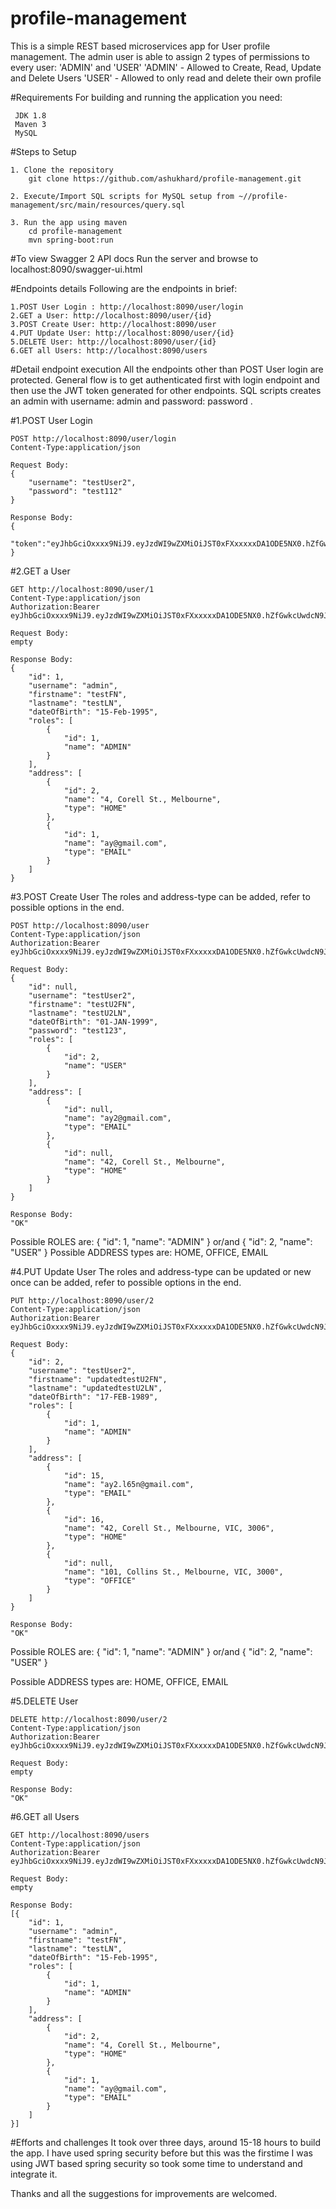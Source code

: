 # profile-management

This is a simple REST based microservices app for User profile management. 
	 The admin user is able to assign 2 types of permissions to every user: 'ADMIN' and 'USER'
	 'ADMIN' - Allowed to Create, Read, Update and Delete Users
	 'USER' - Allowed to only read and delete their own profile

#Requirements
	For building and running the application you need:

	 JDK 1.8
	 Maven 3
	 MySQL

#Steps to Setup

	1. Clone the repository
		git clone https://github.com/ashukhard/profile-management.git
	
	2. Execute/Import SQL scripts for MySQL setup from ~//profile-management/src/main/resources/query.sql
	
	3. Run the app using maven
		cd profile-management
		mvn spring-boot:run

#To view Swagger 2 API docs
	Run the server and browse to localhost:8090/swagger-ui.html

#Endpoints details
Following are the endpoints in brief:
	
	1.POST User Login : http://localhost:8090/user/login
	2.GET a User: http://localhost:8090/user/{id}
	3.POST Create User: http://localhost:8090/user
	4.PUT Update User: http://localhost:8090/user/{id}
	5.DELETE User: http://localhost:8090/user/{id}
	6.GET all Users: http://localhost:8090/users

#Detail endpoint execution
All the endpoints other than POST User login are protected. General flow is to get authenticated first with login endpoint and
then use the JWT token generated for other endpoints. SQL scripts creates an admin with username: admin and password: password .

#1.POST User Login

	POST http://localhost:8090/user/login
	Content-Type:application/json
	
	Request Body:
	{
    	"username": "testUser2",
    	"password": "test112"
	}
	
	Response Body:
	{
		"token":"eyJhbGciOxxxx9NiJ9.eyJzdWI9wZXMiOiJST0xFXxxxxxDA1ODE5NX0.hZfGwkcUwdcN9JxxxxxwNcyHaPk"
	}

#2.GET a User

	GET http://localhost:8090/user/1
	Content-Type:application/json
	Authorization:Bearer eyJhbGciOxxxx9NiJ9.eyJzdWI9wZXMiOiJST0xFXxxxxxDA1ODE5NX0.hZfGwkcUwdcN9JxxxxxwNcyHaPk
	
	Request Body:
	empty
	
	Response Body:
	{
	    "id": 1,
	    "username": "admin",
	    "firstname": "testFN",
	    "lastname": "testLN",
	    "dateOfBirth": "15-Feb-1995",
	    "roles": [
	        {
	            "id": 1,
	            "name": "ADMIN"
	        }
	    ],
	    "address": [
	        {
	            "id": 2,
	            "name": "4, Corell St., Melbourne",
	            "type": "HOME"
	        },
	        {
	            "id": 1,
	            "name": "ay@gmail.com",
	            "type": "EMAIL"
	        }
	    ]
	}
	
#3.POST Create User
The roles and address-type can be added, refer to possible options in the end.

	POST http://localhost:8090/user
	Content-Type:application/json
	Authorization:Bearer eyJhbGciOxxxx9NiJ9.eyJzdWI9wZXMiOiJST0xFXxxxxxDA1ODE5NX0.hZfGwkcUwdcN9JxxxxxwNcyHaPk
	
	Request Body:
	{
	    "id": null,
	    "username": "testUser2",
	    "firstname": "testU2FN",
	    "lastname": "testU2LN",
	    "dateOfBirth": "01-JAN-1999",
	    "password": "test123",
	    "roles": [
	        {
	            "id": 2,
	            "name": "USER"
	        }
	    ],
	    "address": [
	        {
	            "id": null,
	            "name": "ay2@gmail.com",
	            "type": "EMAIL"
	        },
	        {
	            "id": null,
	            "name": "42, Corell St., Melbourne",
	            "type": "HOME"
	        }
	    ]
	}
	
	Response Body:
	"OK"
Possible ROLES are:
{
    "id": 1,
    "name": "ADMIN"
}
or/and
{
    "id": 2,
    "name": "USER"
} 
Possible ADDRESS types are:
HOME, OFFICE, EMAIL

#4.PUT Update User
The roles and address-type can be updated or new once can be added, refer to possible options in the end.

	PUT http://localhost:8090/user/2
	Content-Type:application/json
	Authorization:Bearer eyJhbGciOxxxx9NiJ9.eyJzdWI9wZXMiOiJST0xFXxxxxxDA1ODE5NX0.hZfGwkcUwdcN9JxxxxxwNcyHaPk
	
	Request Body:
	{
	    "id": 2,
	    "username": "testUser2",
	    "firstname": "updatedtestU2FN",
	    "lastname": "updatedtestU2LN",
	    "dateOfBirth": "17-FEB-1989",
	    "roles": [
	        {
	            "id": 1,
	            "name": "ADMIN"
	        }
	    ],
	    "address": [
	        {
	            "id": 15,
	            "name": "ay2.l65n@gmail.com",
	            "type": "EMAIL"
	        },
	        {
	            "id": 16,
	            "name": "42, Corell St., Melbourne, VIC, 3006",
	            "type": "HOME"
	        },
	        {
	            "id": null,
	            "name": "101, Collins St., Melbourne, VIC, 3000",
	            "type": "OFFICE"
	        }
	    ]
	}
	
	Response Body:
	"OK"

Possible ROLES are:
{
    "id": 1,
    "name": "ADMIN"
}
or/and
{
    "id": 2,
    "name": "USER"
} 

Possible ADDRESS types are:
HOME, OFFICE, EMAIL

#5.DELETE User

	DELETE http://localhost:8090/user/2
	Content-Type:application/json
	Authorization:Bearer eyJhbGciOxxxx9NiJ9.eyJzdWI9wZXMiOiJST0xFXxxxxxDA1ODE5NX0.hZfGwkcUwdcN9JxxxxxwNcyHaPk
	
	Request Body:
	empty
	
	Response Body:
	"OK"

#6.GET all Users

	GET http://localhost:8090/users
	Content-Type:application/json
	Authorization:Bearer eyJhbGciOxxxx9NiJ9.eyJzdWI9wZXMiOiJST0xFXxxxxxDA1ODE5NX0.hZfGwkcUwdcN9JxxxxxwNcyHaPk
	
	Request Body:
	empty
	
	Response Body:
	[{
	    "id": 1,
	    "username": "admin",
	    "firstname": "testFN",
	    "lastname": "testLN",
	    "dateOfBirth": "15-Feb-1995",
	    "roles": [
	        {
	            "id": 1,
	            "name": "ADMIN"
	        }
	    ],
	    "address": [
	        {
	            "id": 2,
	            "name": "4, Corell St., Melbourne",
	            "type": "HOME"
	        },
	        {
	            "id": 1,
	            "name": "ay@gmail.com",
	            "type": "EMAIL"
	        }
	    ]
	}]
	
#Efforts and challenges
It took over three days, around 15-18 hours to build the app. I have used spring security before but this was the firstime I 
was using JWT based spring security so took some time to understand and integrate it.

Thanks and all the suggestions for improvements are welcomed.
	

